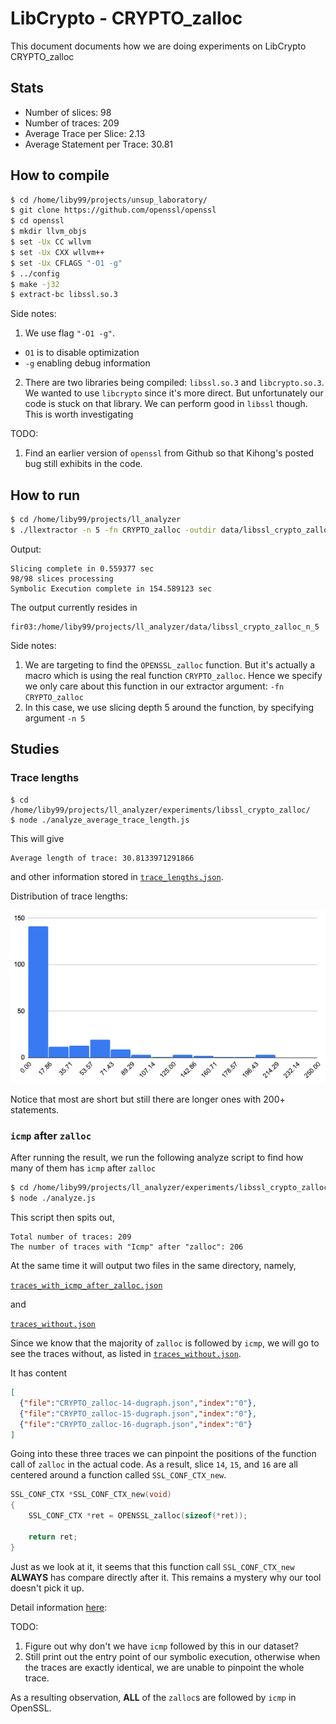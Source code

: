 # LibCrypto - CRYPTO_zalloc

This document documents how we are doing experiments on LibCrypto CRYPTO_zalloc

## Stats

- Number of slices: 98
- Number of traces: 209
- Average Trace per Slice: 2.13
- Average Statement per Trace: 30.81

## How to compile

``` bash
$ cd /home/liby99/projects/unsup_laboratory/
$ git clone https://github.com/openssl/openssl
$ cd openssl
$ mkdir llvm_objs
$ set -Ux CC wllvm
$ set -Ux CXX wllvm++
$ set -Ux CFLAGS "-O1 -g"
$ ../config
$ make -j32
$ extract-bc libssl.so.3
```

Side notes:

1. We use flag `"-O1 -g"`.
  - `O1` is to disable optimization
  - `-g` enabling debug information
2. There are two libraries being compiled: `libssl.so.3` and `libcrypto.so.3`. We
  wanted to use `libcrypto` since it's more direct. But unfortunately our code is
  stuck on that library. We can perform good in `libssl` though. This is worth
  investigating

TODO:

1. Find an earlier version of `openssl` from Github so that Kihong's posted bug
  still exhibits in the code.

## How to run

``` bash
$ cd /home/liby99/projects/ll_analyzer
$ ./llextractor -n 5 -fn CRYPTO_zalloc -outdir data/libssl_crypto_zalloc_n_5 ../unsup_laboratory/openssl/llvm_objs/libssl.so.3.bc
```

Output:

```
Slicing complete in 0.559377 sec
98/98 slices processing
Symbolic Execution complete in 154.589123 sec
```

The output currently resides in

```
fir03:/home/liby99/projects/ll_analyzer/data/libssl_crypto_zalloc_n_5
```

Side notes:

1. We are targeting to find the `OPENSSL_zalloc` function. But it's actually a macro
  which is using the real function `CRYPTO_zalloc`. Hence we specify we only care
  about this function in our extractor argument: `-fn CRYPTO_zalloc`
2. In this case, we use slicing depth 5 around the function, by specifying argument
  `-n 5`

## Studies

### Trace lengths

```
$ cd /home/liby99/projects/ll_analyzer/experiments/libssl_crypto_zalloc/
$ node ./analyze_average_trace_length.js
```

This will give

```
Average length of trace: 30.8133971291866
```

and other information stored in [`trace_lengths.json`](trace_lengths.json).

Distribution of trace lengths:

![length_distribution](length_distribution.png)

Notice that most are short but still there are longer ones with 200+ statements.

### `icmp` after `zalloc`

After running the result, we run the following analyze script to find how many of them has `icmp` after `zalloc`

``` bash
$ cd /home/liby99/projects/ll_analyzer/experiments/libssl_crypto_zalloc/
$ node ./analyze.js
```

This script then spits out,

```
Total number of traces: 209
The number of traces with "Icmp" after "zalloc": 206
```

At the same time it will output two files in the same directory, namely,

[`traces_with_icmp_after_zalloc.json`](traces_with_icmp_after_zalloc.json)

and

[`traces_without.json`](traces_without.json)

Since we know that the majority of `zalloc` is followed by `icmp`, we will go to see the traces without, as listed in [`traces_without.json`](traces_without.json).

It has content

``` json
[
  {"file":"CRYPTO_zalloc-14-dugraph.json","index":"0"},
  {"file":"CRYPTO_zalloc-15-dugraph.json","index":"0"},
  {"file":"CRYPTO_zalloc-16-dugraph.json","index":"0"}
]
```

Going into these three traces we can pinpoint the positions of the function call of `zalloc` in the actual code. As a result, slice `14`, `15`, and `16` are all centered around a function called `SSL_CONF_CTX_new`.

``` c
SSL_CONF_CTX *SSL_CONF_CTX_new(void)
{
    SSL_CONF_CTX *ret = OPENSSL_zalloc(sizeof(*ret));

    return ret;
}
```

Just as we look at it, it seems that this function call `SSL_CONF_CTX_new` **ALWAYS** has compare directly after
it. This remains a mystery why our tool doesn't pick it up.

Detail information [here](https://github.com/openssl/openssl/blob/master/ssl/ssl_mcnf.c#L47):

TODO:
1. Figure out why don't we have `icmp` followed by this in our dataset?
2. Still print out the entry point of our symbolic execution, otherwise when the
  traces are exactly identical, we are unable to pinpoint the whole trace.

As a resulting observation, **ALL** of the `zalloc`s are followed by `icmp` in OpenSSL.